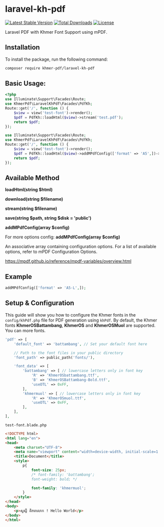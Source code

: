 # laravel-kh-pdf

[![Latest Stable Version](https://poser.pugx.org/khmer-pdf/laravel-kh-pdf/v/stable)](https://packagist.org/packages/khmer-pdf/laravel-kh-pdf)
[![Total Downloads](https://poser.pugx.org/khmer-pdf/laravel-kh-pdf/downloads)](https://packagist.org/packages/khmer-pdf/laravel-kh-pdf)
[![License](https://poser.pugx.org/khmer-pdf/laravel-kh-pdf/license)](https://choosealicense.com/licenses/mit/)

Laravel PDF with Khmer Font Support using mPDF.

## Installation

To install the package, run the following command:

```bash
composer require khmer-pdf/laravel-kh-pdf
```

## Basic Usage:


```php
<?php
use Illuminate\Support\Facades\Route;
use KhmerPdf\LaravelKhPdf\Facades\PdfKh;
Route::get('/', function () {
    $view = view('test-font')->render();
    $pdf = PdfKh::loadHtml($view)->stream('test.pdf');            
    return $pdf;
});
```
```php
use Illuminate\Support\Facades\Route;
use KhmerPdf\LaravelKhPdf\Facades\PdfKh;
Route::get('/', function () {
    $view = view('test-font')->render();
    $pdf = PdfKh::loadHtml($view)->addMPdfConfig(['format' => 'A5',])->stream('test.pdf');       
    return $pdf;
});
```

## Available Method

 **loadHtml(string $html)**

 **download(string $filename)**

 **stream(string $filename)**

 **save(string $path, string $disk = 'public')**

 **addMPdfConfig(array $config)**

For more options config: **addMPdfConfig(array $config)**

An associative array containing configuration options. For a list of available options, refer to mPDF Configuration Options.

https://mpdf.github.io/reference/mpdf-variables/overview.html

## Example
   ```php
   addMPdfConfig(['format' => 'A5-L',]);
   ```

## Setup & Configuration

This guide will show you how to configure the Khmer fonts in the `config/khPdf.php` file for PDF generation using `khPdf`. By default, the Khmer fonts **KhmerOSBattambang**, **KhmerOS** and **KhmerOSMuol** are supported.
You can more fonts.
```php
'pdf' => [
    'default_font' => 'battambang', // Set your default font here

    // Path to the font files in your public directory
    'font_path' => public_path('fonts/'),

    'font_data' => [
        'battambang' => [ // lowercase letters only in font key
            'R' => 'KhmerOSbattambang.ttf',
            'B' => 'KhmerOSBattambang-Bold.ttf',
            'useOTL' => 0xFF,
        ],
        'khmermuol' => [ // lowercase letters only in font key
            'R' => 'KhmerOSmuol.ttf',
            'useOTL' => 0xFF,
        ],
    ],
],
```
`test-font.blade.php`
```html
<!DOCTYPE html>
<html lang="en">
<head>
    <meta charset="UTF-8">
    <meta name="viewport" content="width=device-width, initial-scale=1.0">
    <title>Document</title>
    <style>
        p{
            font-size: 25px;
            /* font-family: 'battambang';
            font-weight: bold; */

            font-family: 'khmermuol';
        }
    </style>
</head>
<body>
    <p>សួស្តី ​ពិភពលោក ! Hello World</p>
</body>
</html>
```




